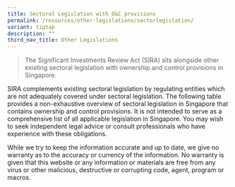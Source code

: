 ```yaml
---
title: Sectoral Legislation with O&C provisions
permalink: /resources/other-legislations/sectorlegislation/
variant: tiptap
description: ""
third_nav_title: Other Legislations
---
```

<blockquote>
<p>The Significant Investments Review Act (SIRA) sits alongside other existing
sectoral legislation with ownership and control provisions in Singapore.</p>
</blockquote>
<p></p>
<p>SIRA complements existing sectoral legislation by regulating entities
which are not adequately covered under sectoral legislation. The following
table provides a non-exhaustive overview of sectoral legislation in Singapore
that contains ownership and control provisions. It is not intended to serve
as a comprehensive list of all applicable legislation in Singapore. You
may wish to seek independent legal advice or consult professionals who
have experience with these obligations.</p>
<p>While we try to keep the information accurate and up to date, we give
no warranty as to the accuracy or currency of the information. No warranty
is given that this website or any information or materials are free from
any virus or other malicious, destructive or corrupting code, agent, program
or macros.</p>